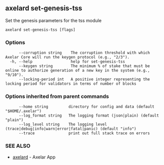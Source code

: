 ## axelard set-genesis-tss

Set the genesis parameters for the tss module

```
axelard set-genesis-tss [flags]
```

### Options

```
      --corruption string    The corruption threshold with which Axelar Core will run the keygen protocol (e.g., "2/3").
  -h, --help                 help for set-genesis-tss
      --keygen string        The minimum % of stake that must be online to authorize generation of a new key in the system (e.g., "9/10").
      --locking-period int   A positive integer representing the locking period for validators in terms of number of blocks
```

### Options inherited from parent commands

```
      --home string         directory for config and data (default "$HOME/.axelar")
      --log_format string   The logging format (json|plain) (default "plain")
      --log_level string    The logging level (trace|debug|info|warn|error|fatal|panic) (default "info")
      --trace               print out full stack trace on errors
```

### SEE ALSO

- [axelard](axelard.md)	 - Axelar App
